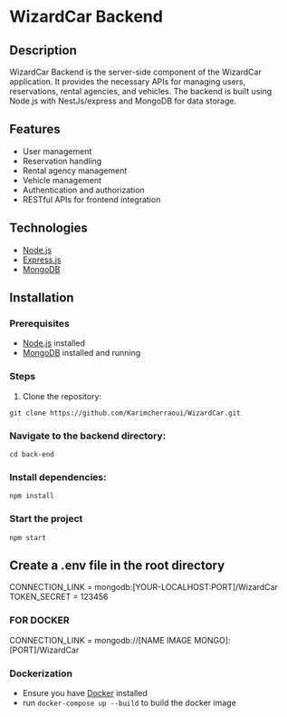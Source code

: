 # WizardCar Backend

## Description

WizardCar Backend is the server-side component of the WizardCar application. It provides the necessary APIs for managing users, reservations, rental agencies, and vehicles. The backend is built using Node.js with NestJs/express and MongoDB for data storage.

## Features

-   User management
-   Reservation handling
-   Rental agency management
-   Vehicle management
-   Authentication and authorization
-   RESTful APIs for frontend integration

## Technologies

-   [Node.js](https://nodejs.org/)
-   [Express.js](https://expressjs.com/)
-   [MongoDB](https://www.mongodb.com/)

## Installation

### Prerequisites

-   [Node.js](https://nodejs.org/) installed
-   [MongoDB](https://www.mongodb.com/) installed and running

### Steps

1. Clone the repository:

`git clone https://github.com/Karimcherraoui/WizardCar.git`

### Navigate to the backend directory:

`cd back-end`

### Install dependencies:

`npm install`

### Start the project 
`npm start`

## Create a .env file in the root directory
CONNECTION_LINK = mongodb:[YOUR-LOCALHOST:PORT]/WizardCar 
TOKEN_SECRET = 123456
### FOR DOCKER 
CONNECTION_LINK = mongodb://[NAME IMAGE MONGO]:[PORT]/WizardCar


### Dockerization

-   Ensure you have [Docker](https://www.docker.com/) installed
-   run ` docker-compose up --build ` to build the docker image



